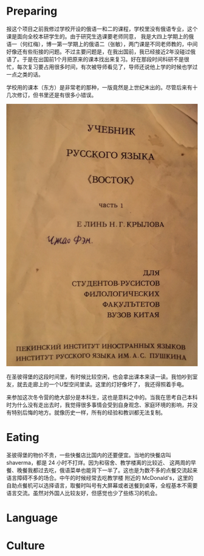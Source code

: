 # Preparing
报这个项目之前我修过学校开设的俄语一和二的课程，学校里没有俄语专业，这个课是面向全校本研学生的。由于研究生选课要老师同意，
我是大四上学期上的俄语一（何红梅），博一第一学期上的俄语二（张敏），两门课是不同老师教的，中间好像还有些衔接的问题。不过主要问题是，在我出国前，我已经接近2年没碰过俄语了。于是在出国前1个月把原来的课本找出来复习。好在那段时间科研不是很忙，每次复习要占用很多时间，有次被导师看见了，导师还说他上学的时候也学过一点之类的话。

学校用的课本（东方）是非常老的那种，一版竟然是上世纪末出的。尽管后来有十几次修订，但书里还是有很多小错误。

![](russian_visit_review_photo/textbook.png)

在圣彼得堡的这段时间里，有时候比较空闲，也会拿出课本来读一读。我怕吵到室友，就去走廊上的一个U型空间里读。这里的灯好像坏了，
我还得照着手电。

来参加这次冬令营的绝大部分是本科生，这也是意料之中的。当我在思考自己本科时为什么没有走出去时，我觉得很多事情会受到自身观念、家庭环境的影响，并没有特别后悔的地方。就像历史一样，所有的经验和教训都无法复制。

# Eating
圣彼得堡的物价不贵，一些快餐店比国内的还要便宜。当地的快餐店叫 shaverma，都是 24 小时不打烊。因为和宿舍、教学楼离的比较近、
这两周的早餐、晚餐我都过去吃，俄语菜单也能背下一半了。这也是为数不多的点餐交流起来语言障碍不多的场合。中午的时候经常去吃教学楼
附近的 McDonald's，这里的自助点餐机可以选择语言，取餐时叫号有大屏幕或者送餐到桌等，全程基本不需要语言交流。虽然对外国人比较友好，但感觉也少了些练习的机会。

# Language

# Culture
